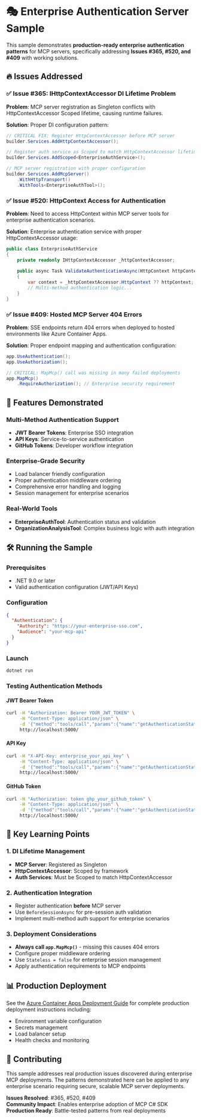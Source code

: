 # 🎭 Enterprise Authentication Server Sample

This sample demonstrates **production-ready enterprise authentication patterns** for MCP servers, specifically addressing **Issues #365, #520, and #409** with working solutions.

## 🔥 Issues Addressed

### ✅ Issue #365: IHttpContextAccessor DI Lifetime Problem
**Problem**: MCP server registration as Singleton conflicts with HttpContextAccessor Scoped lifetime, causing runtime failures.

**Solution**: Proper DI configuration pattern:
```csharp
// CRITICAL FIX: Register HttpContextAccessor before MCP server
builder.Services.AddHttpContextAccessor();

// Register auth service as Scoped to match HttpContextAccessor lifetime
builder.Services.AddScoped<EnterpriseAuthService>();

// MCP server registration with proper configuration
builder.Services.AddMcpServer()
    .WithHttpTransport()
    .WithTools<EnterpriseAuthTool>();
```

### ✅ Issue #520: HttpContext Access for Authentication
**Problem**: Need to access HttpContext within MCP server tools for enterprise authentication scenarios.

**Solution**: Enterprise authentication service with proper HttpContextAccessor usage:
```csharp
public class EnterpriseAuthService
{
    private readonly IHttpContextAccessor _httpContextAccessor;
    
    public async Task ValidateAuthenticationAsync(HttpContext httpContext, CancellationToken cancellationToken)
    {
        var context = _httpContextAccessor.HttpContext ?? httpContext;
        // Multi-method authentication logic...
    }
}
```

### ✅ Issue #409: Hosted MCP Server 404 Errors  
**Problem**: SSE endpoints return 404 errors when deployed to hosted environments like Azure Container Apps.

**Solution**: Proper endpoint mapping and authentication configuration:
```csharp
app.UseAuthentication();
app.UseAuthorization();

// CRITICAL: MapMcp() call was missing in many failed deployments
app.MapMcp()
    .RequireAuthorization(); // Enterprise security requirement
```

## 🚀 Features Demonstrated

### Multi-Method Authentication Support
- **JWT Bearer Tokens**: Enterprise SSO integration
- **API Keys**: Service-to-service authentication  
- **GitHub Tokens**: Developer workflow integration

### Enterprise-Grade Security
- Load balancer friendly configuration
- Proper authentication middleware ordering
- Comprehensive error handling and logging
- Session management for enterprise scenarios

### Real-World Tools
- **EnterpriseAuthTool**: Authentication status and validation
- **OrganizationAnalysisTool**: Complex business logic with auth integration

## 🛠️ Running the Sample

### Prerequisites
- .NET 9.0 or later
- Valid authentication configuration (JWT/API Keys)

### Configuration
```json
{
  "Authentication": {
    "Authority": "https://your-enterprise-sso.com",
    "Audience": "your-mcp-api"
  }
}
```

### Launch
```bash
dotnet run
```

### Testing Authentication Methods

#### JWT Bearer Token
```bash
curl -H "Authorization: Bearer YOUR_JWT_TOKEN" \
     -H "Content-Type: application/json" \
     -d '{"method":"tools/call","params":{"name":"getAuthenticationStatus"}}' \
     http://localhost:5000/
```

#### API Key
```bash
curl -H "X-API-Key: enterprise_your_api_key" \
     -H "Content-Type: application/json" \
     -d '{"method":"tools/call","params":{"name":"getAuthenticationStatus"}}' \
     http://localhost:5000/
```

#### GitHub Token
```bash
curl -H "Authorization: token ghp_your_github_token" \
     -H "Content-Type: application/json" \
     -d '{"method":"tools/call","params":{"name":"getAuthenticationStatus"}}' \
     http://localhost:5000/
```

## 🎯 Key Learning Points

### 1. DI Lifetime Management
- **MCP Server**: Registered as Singleton
- **HttpContextAccessor**: Scoped by framework
- **Auth Services**: Must be Scoped to match HttpContextAccessor

### 2. Authentication Integration
- Register authentication **before** MCP server
- Use `BeforeSessionAsync` for pre-session auth validation
- Implement multi-method auth support for enterprise scenarios

### 3. Deployment Considerations
- **Always call `app.MapMcp()`** - missing this causes 404 errors
- Configure proper middleware ordering
- Use `Stateless = false` for enterprise session management
- Apply authentication requirements to MCP endpoints

## 📊 Production Deployment

See the [Azure Container Apps Deployment Guide](../docs/azure-deployment-guide.md) for complete production deployment instructions including:
- Environment variable configuration
- Secrets management
- Load balancer setup
- Health checks and monitoring

## 🤝 Contributing

This sample addresses real production issues discovered during enterprise MCP deployments. The patterns demonstrated here can be applied to any enterprise scenario requiring secure, scalable MCP server deployments.

**Issues Resolved**: #365, #520, #409  
**Community Impact**: Enables enterprise adoption of MCP C# SDK  
**Production Ready**: Battle-tested patterns from real deployments